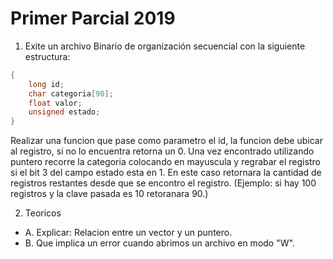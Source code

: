 # Primer Parcial 2019

1) Exite un archivo Binario de organización secuencial con la siguiente estructura:

```c
{
    long id;
    char categoria[90];
    float valor;
    unsigned estado;
}
```

Realizar una funcion que pase como parametro el id, la funcion debe ubicar al registro, si no lo encuentra retorna un 0. Una vez encontrado utilizando puntero recorre la categoria colocando en mayuscula y regrabar el registro si el bit 3 del campo estado esta en 1. En este caso retornara la cantidad de registros restantes desde que se encontro el registro. (Ejemplo: si hay 100 registros y la clave pasada es 10 retoranara 90.)

2) Teoricos
- A. Explicar: Relacion entre un vector y un puntero.
- B. Que implica un error cuando abrimos un archivo en modo "W".
